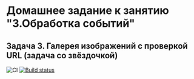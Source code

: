 # Домашнее задание к занятию "3.Обработка событий"
## Задача 3. Галерея изображений с проверкой URL (задача со звёздочкой)

![CI](https://github.com/irinarinch/gallery/actions/workflows/web.yml/badge.svg)
[![Build status](https://ci.appveyor.com/api/projects/status/syu3h3qhebqj232n/branch/main?svg=true)](https://ci.appveyor.com/project/irinarinch/gallery/branch/main)
